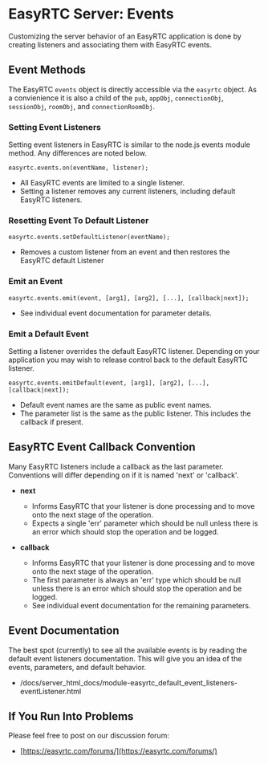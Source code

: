 EasyRTC Server: Events
======================

Customizing the server behavior of an EasyRTC application is done by creating listeners and associating them with EasyRTC events.


Event Methods
-------------

The EasyRTC `events` object is directly accessible via the `easyrtc` object. As a convienience it is also a child of the `pub`, `appObj`, `connectionObj`, `sessionObj`, `roomObj`, and `connectionRoomObj`.


### Setting Event Listeners

Setting event listeners in EasyRTC is similar to the node.js events module method. Any differences are noted below.

    easyrtc.events.on(eventName, listener);

 - All EasyRTC events are limited to a single listener.
 - Setting a listener removes any current listeners, including default EasyRTC listeners.


### Resetting Event To Default Listener

    easyrtc.events.setDefaultListener(eventName);

 - Removes a custom listener from an event and then restores the EasyRTC default Listener

### Emit an Event

    easyrtc.events.emit(event, [arg1], [arg2], [...], [callback|next]);

 - See individual event documentation for parameter details.

### Emit a Default Event

Setting a listener overrides the default EasyRTC listener. Depending on your application you may wish to release control back to the default EasyRTC listener.

    easyrtc.events.emitDefault(event, [arg1], [arg2], [...], [callback|next]);

 - Default event names are the same as public event names.
 - The parameter list is the same as the public listener. This includes the callback if present.


EasyRTC Event Callback Convention
---------------------------------

Many EasyRTC listeners include a callback as the last parameter. Conventions will differ depending on if it is named 'next' or 'callback'.

 - **next**
   - Informs EasyRTC that your listener is done processing and to move onto the next stage of the operation. 
   - Expects a single 'err' parameter which should be null unless there is an error which should stop the operation and be logged.

 - **callback**
   - Informs EasyRTC that your listener is done processing and to move onto the next stage of the operation.
   - The first parameter is always an 'err' type which should be null unless there is an error which should stop the operation and be logged.
   - See individual event documentation for the remaining parameters.


Event Documentation
-------------------

The best spot (currently) to see all the available events is by reading the default event listeners documentation. This will give you an idea of the events, parameters, and default behavior.

 - /docs/server_html_docs/module-easyrtc_default_event_listeners-eventListener.html


If You Run Into Problems
------------------------
Please feel free to post on our discussion forum:

 - [https://easyrtc.com/forums/](https://easyrtc.com/forums/)
